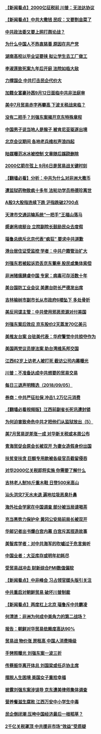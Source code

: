 #### [【新闻看点】2000亿征税前 川普：无法达协议](../pages/nsc413/n10695801.md) 

#### [【新闻看点】中共大撒钱 民叹：又要割韭菜了](../pages/nsc413/n10695805.md) 

#### [中共政法委又要上网打舆论战？](../pages/nsc413/n10695230.md) 

#### [为什么中国人不热衷慈善 原因在共产党](../pages/nsc413/n10695931.md) 

#### [湖南高校以毕业证要挟 拟让学生去工厂做工](../pages/nsc413/n10695870.md) 

#### [李淑莲致死案九年后开庭 法院如临大敌](../pages/nsc413/n10695540.md) 

#### [力撑国企 中共打击民企代价大](../pages/nsc413/n10695608.md) 

#### [加籍女富豪孙茜9月12日面临中共非法庭审](../pages/nsc413/n10695692.md) 

#### [美中7月贸易赤字再攀高 下波关税战来临？](../pages/nsc413/n10695646.md) 

#### [没有二把手？刘强东案揭开京东特殊章程](../pages/nsc413/n10695650.md) 

#### [中国男子说当地人是猴子 被肯尼亚驱逐出境](../pages/nsc413/n10695657.md) 

#### [北京会议期间 各地老兵维权声浪四起](../pages/nsc413/n10694159.md) 

#### [陆媒曝范冰冰被控制 文章随后蹊跷删除](../pages/nsc413/n10695466.md) 

#### [2000亿箭在弦上 9月6日是贸易战关键时刻](../pages/nsc413/n10695535.md) 

#### [【翻墙必看】分析：中共为什么对非洲大撒币](../pages/nsc413/n10693824.md) 

#### [遭监狱药物致疯十多年 法轮功学员杨德珍离世](../pages/nsc413/n10695127.md) 

#### [A股3大股指连续下跌 沪指跌破2700点](../pages/nsc413/n10694230.md) 

#### [天津市交通运输系统“一把手”王福山落马](../pages/nsc413/n10694787.md) 

#### [感谢帛琉挺台 立院副院长鼓励民众去度假](../pages/nsc413/n10695140.md) 

#### [瑙鲁总统斥北京代表“疯狂” 要求中共道歉](../pages/nsc413/n10694926.md) 

#### [港台居住证受监控 学者：中共户籍管治扩大](../pages/nsc413/n10693423.md) 

#### [刘强东若被起诉恐丢京东董座 股民或集体索偿](../pages/nsc413/n10694584.md) 

#### [非洲猪瘟肆虐中国 专家：病毒可存活数十年](../pages/nsc413/n10694335.md) 

#### [美台国防工业会议 美邀台防长严德发出席](../pages/nsc413/n10694591.md) 

#### [吉林榆树市副市长从市政府6楼坠下 多处骨折](../pages/nsc413/n10694472.md) 

#### [美反间谍主管：中共使用邪恶资源对付美国](../pages/nsc413/n10693173.md) 

#### [刘强东案后效应 京东股价2天蒸发70亿美元](../pages/nsc413/n10693764.md) 

#### [美推友台案 台驻美代表：华府警觉中共掠夺作为](../pages/nsc413/n10694129.md) 

#### [美国两党议员提法案 助台湾维系邦交国](../pages/nsc413/n10693904.md) 

#### [江西62岁上访老人被打死 截访公司内幕曝光](../pages/nsc413/n10693869.md) 

#### [川普：不准备达成中共想要的贸易交易](../pages/nsc413/n10694075.md) 

#### [每日三退声明精选（2018/09/05）](../pages/nsc413/n10694011.md) 

#### [券商：中共严征社保 冲击1.2万亿元消费](../pages/nsc413/n10693597.md) 

#### [【翻墙必看视频版】江西前副省长死讯遭封锁](../pages/nsc413/n10691223.md) 

#### [为何迫害致命危中共才把他们从监狱放出（5）](../pages/nsc413/n10678501.md) 

#### [美7月贸易逆差涨一成 对华新关税或本周公布](../pages/nsc413/n10693607.md) 

#### [青海贸促会原会长被双开 为妻女造假身份出国](../pages/nsc413/n10693588.md) 

#### [扶贫变扶贪 巨额专用款被各级官员截留侵吞](../pages/nsc413/n10693457.md) 

#### [对华2000亿关税即将实施 你需要了解什么](../pages/nsc413/n10693611.md) 

#### [吉林老人制16斤重木鞋 日登500米高山](../pages/nsc413/n10693516.md) 

#### [汕头洪灾7天水未退 遍地垃圾恶臭扑鼻](../pages/nsc413/n10693415.md) 

#### [海外社会学家在中国调查 部分被当局请喝茶](../pages/nsc413/n10693462.md) 

#### [充当黑势力保护伞 黄冈公安局前局长被双开](../pages/nsc413/n10693399.md) 

#### [华邮记者出书爆白宫内幕 白宫斥其捏造故事](../pages/nsc413/n10693043.md) 

#### [美智库学者：对中共海军的吹嘘过于危言耸听](../pages/nsc413/n10693219.md) 

#### [中国业者：大豆库存或明年初耗尽](../pages/nsc413/n10693184.md) 

#### [受贸易战冲击  财新综合PMI数值偏软](../pages/nsc413/n10693029.md) 

#### [【新闻看点】中非峰会 习占领官媒头版引关注](../pages/nsc413/n10693191.md) 

#### [中共重启对朝鲜贸易 破坏川普制裁](../pages/nsc413/n10693294.md) 

#### [【新闻看点】两度杠上北京 瑙鲁斥中共霸凌](../pages/nsc413/n10693058.md) 

#### [何清涟：非洲为何成中美角力的第二战场？](../pages/nsc413/n10692919.md) 

#### [报告：朝鲜对华贸易依赖度高达90%](../pages/nsc413/n10693169.md) 

#### [贸易战 物价涨 房租高 中国人消费降级](../pages/nsc413/n10692994.md) 

#### [手铐照曝光  刘强东案一波三折](../pages/nsc413/n10693096.md) 

#### [传蔡振华离开体总 刘国梁或任乒协主席](../pages/nsc413/n10692836.md) 

#### [摆脱人生困境 美国女子重拾幸福](../pages/nsc413/n10688678.md) 

#### [披露刘强东案涉误导 京东遭美律师集体调查](../pages/nsc413/n10692811.md) 

#### [营养餐滋生腐败 江西万安中小学生中毒](../pages/nsc413/n10692708.md) 

#### [民企倒闭潮 压垮中国经济最后一根稻草？](../pages/nsc413/n10692740.md) 

#### [2千亿关税罩顶 中共援非市场“效益”受质疑](../pages/nsc413/n10692668.md) 

